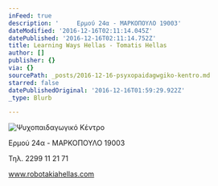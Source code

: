 ```yaml
---
inFeed: true
description: '     Ερμού 24α - ΜΑΡΚΟΠΟΥΛΟ 19003'
dateModified: '2016-12-16T02:11:14.045Z'
datePublished: '2016-12-16T02:11:14.752Z'
title: Learning Ways Hellas - Tomatis Hellas
author: []
publisher: {}
via: {}
sourcePath: _posts/2016-12-16-psyxopaidagwgiko-kentro.md
starred: false
datePublishedOriginal: '2016-12-16T01:59:29.922Z'
_type: Blurb

---
```

![Ψ&upsi;χοπαιδαγωγικό Κέντρο](https://the-grid-user-content.s3-us-west-2.amazonaws.com/1d29466f-c3c7-4b67-a27b-f0b73da38466.gif)

Ερμού 24α - ΜΑΡΚΟΠΟΥΛΟ 19003

Τηλ. 2299 11 21 71

www.robotakiahellas.com